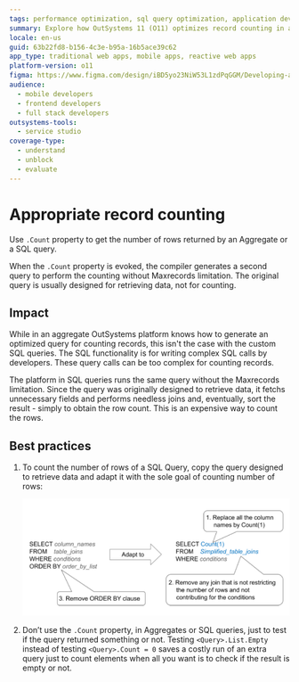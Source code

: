 ```yaml
---
tags: performance optimization, sql query optimization, application development, aggregate functions, platform efficiency
summary: Explore how OutSystems 11 (O11) optimizes record counting in aggregates and addresses challenges in SQL queries.
locale: en-us
guid: 63b22fd8-b156-4c3e-b95a-16b5ace39c62
app_type: traditional web apps, mobile apps, reactive web apps
platform-version: o11
figma: https://www.figma.com/design/iBD5yo23NiW53L1zdPqGGM/Developing-an-Application?node-id=5641-472&t=KasVv5hBxh8CXEO1-1
audience:
  - mobile developers
  - frontend developers
  - full stack developers
outsystems-tools:
  - service studio
coverage-type:
  - understand
  - unblock
  - evaluate
---
```


# Appropriate record counting

Use `.Count` property to get the number of rows returned by an Aggregate or a SQL query.

When the `.Count` property is evoked, the compiler generates a second query to perform the counting without Maxrecords limitation. The original query is usually designed for retrieving data, not for counting.

## Impact

While in an aggregate OutSystems platform knows how to generate an optimized query for counting records, this isn't the case with the custom SQL queries. The SQL functionality is for writing complex SQL calls by developers. These query calls can be too complex for counting records.

The platform in SQL queries runs the same query without the Maxrecords limitation. Since the query was originally designed to retrieve data, it fetchs unnecessary fields and performs needless joins and, eventually, sort the result - simply to obtain the row count. This is an expensive way to count the rows.

## Best practices

1. To count the number of rows of a SQL Query, copy the query designed to retrieve data and adapt it with the sole goal of counting number of rows:
  
    ![Flowchart showing the optimization of a SQL query for record counting by replacing column names with Count(1), simplifying table joins, and removing the ORDER BY clause.](images/appropriate-record-counting.png "Optimizing SQL Query for Record Counting")

1. Don’t use the `.Count` property, in Aggregates or SQL queries, just to test if the query returned something or not. Testing `<Query>.List.Empty` instead of testing `<Query>.Count = 0` saves a costly run of an extra query just to count elements when all you want is to check if the result is empty or not.  
  